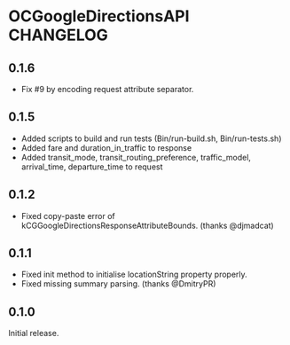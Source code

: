 # OCGoogleDirectionsAPI CHANGELOG

## 0.1.6

- Fix #9 by encoding request attribute separator.

## 0.1.5

- Added scripts to build and run tests (Bin/run-build.sh, Bin/run-tests.sh)
- Added fare and duration_in_traffic to response
- Added transit_mode, transit_routing_preference, traffic_model, arrival_time,
departure_time to request

## 0.1.2

- Fixed copy-paste error of kCGGoogleDirectionsResponseAttributeBounds. (thanks @djmadcat)

## 0.1.1

- Fixed init method to initialise locationString property properly.
- Fixed missing summary parsing. (thanks @DmitryPR)

## 0.1.0

Initial release.
